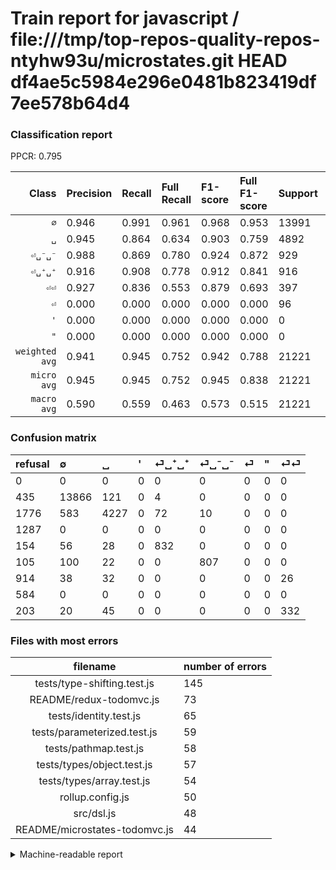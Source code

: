 # Train report for javascript / file:///tmp/top-repos-quality-repos-ntyhw93u/microstates.git HEAD df4ae5c5984e296e0481b823419df7ee578b64d4

### Classification report

PPCR: 0.795

| Class | Precision | Recall | Full Recall | F1-score | Full F1-score | Support | Full Support | PPCR |
|------:|:----------|:-------|:------------|:---------|:---------|:--------|:-------------|:-----|
| `∅` | 0.946| 0.991| 0.961| 0.968| 0.953| 13991| 14426| 0.970 |
| `␣` | 0.945| 0.864| 0.634| 0.903| 0.759| 4892| 6668| 0.734 |
| `⏎␣⁻␣⁻` | 0.988| 0.869| 0.780| 0.924| 0.872| 929| 1034| 0.898 |
| `⏎␣⁺␣⁺` | 0.916| 0.908| 0.778| 0.912| 0.841| 916| 1070| 0.856 |
| `⏎⏎` | 0.927| 0.836| 0.553| 0.879| 0.693| 397| 600| 0.662 |
| `⏎` | 0.000| 0.000| 0.000| 0.000| 0.000| 96| 1010| 0.095 |
| `'` | 0.000| 0.000| 0.000| 0.000| 0.000| 0| 1287| 0.000 |
| `"` | 0.000| 0.000| 0.000| 0.000| 0.000| 0| 584| 0.000 |
| `weighted avg` | 0.941| 0.945| 0.752| 0.942| 0.788| 21221| 26679| 0.795 |
| `micro avg` | 0.945| 0.945| 0.752| 0.945| 0.838| 21221| 26679| 0.795 |
| `macro avg` | 0.590| 0.559| 0.463| 0.573| 0.515| 21221| 26679| 0.795 |

### Confusion matrix

|refusal|  ∅| ␣| '| ⏎␣⁺␣⁺| ⏎␣⁻␣⁻| ⏎| "| ⏎⏎| 
|:---|:---|:---|:---|:---|:---|:---|:---|:---|
|0 |0 |0 |0 |0 |0 |0 |0 |0 |
|435 |13866 |121 |0 |4 |0 |0 |0 |0 |
|1776 |583 |4227 |0 |72 |10 |0 |0 |0 |
|1287 |0 |0 |0 |0 |0 |0 |0 |0 |
|154 |56 |28 |0 |832 |0 |0 |0 |0 |
|105 |100 |22 |0 |0 |807 |0 |0 |0 |
|914 |38 |32 |0 |0 |0 |0 |0 |26 |
|584 |0 |0 |0 |0 |0 |0 |0 |0 |
|203 |20 |45 |0 |0 |0 |0 |0 |332 |

### Files with most errors

| filename | number of errors|
|:----:|:-----|
| tests/type-shifting.test.js | 145 |
| README/redux-todomvc.js | 73 |
| tests/identity.test.js | 65 |
| tests/parameterized.test.js | 59 |
| tests/pathmap.test.js | 58 |
| tests/types/object.test.js | 57 |
| tests/types/array.test.js | 54 |
| rollup.config.js | 50 |
| src/dsl.js | 48 |
| README/microstates-todomvc.js | 44 |

<details>
    <summary>Machine-readable report</summary>
```json
{
  "cl_report": {"\"": {"f1-score": 0.0, "precision": 0.0, "recall": 0.0, "support": 0}, "\u0027": {"f1-score": 0.0, "precision": 0.0, "recall": 0.0, "support": 0}, "macro avg": {"f1-score": 0.5733128345603645, "precision": 0.5902075583672268, "recall": 0.5585468052384183, "support": 21221}, "micro avg": {"f1-score": 0.9454785354130343, "precision": 0.9454785354130343, "recall": 0.9454785354130343, "support": 21221}, "weighted avg": {"f1-score": 0.9424416440181361, "precision": 0.9413573171387967, "recall": 0.9454785354130343, "support": 21221}, "\u2205": {"f1-score": 0.9678229915544078, "precision": 0.945645502284662, "recall": 0.9910656850832679, "support": 13991}, "\u23ce": {"f1-score": 0.0, "precision": 0.0, "recall": 0.0, "support": 96}, "\u23ce\u23ce": {"f1-score": 0.8794701986754967, "precision": 0.9273743016759777, "recall": 0.836272040302267, "support": 397}, "\u23ce\u2423\u207a\u2423\u207a": {"f1-score": 0.912280701754386, "precision": 0.9162995594713657, "recall": 0.9082969432314411, "support": 916}, "\u23ce\u2423\u207b\u2423\u207b": {"f1-score": 0.9243986254295532, "precision": 0.9877600979192166, "recall": 0.868675995694295, "support": 929}, "\u2423": {"f1-score": 0.9025301590690723, "precision": 0.9445810055865922, "recall": 0.8640637775960752, "support": 4892}},
  "cl_report_full": {"\"": {"f1-score": 0.0, "precision": 0.0, "recall": 0.0, "support": 584}, "\u0027": {"f1-score": 0.0, "precision": 0.0, "recall": 0.0, "support": 1287}, "macro avg": {"f1-score": 0.5147947731984837, "precision": 0.5902075583672268, "recall": 0.46330900742408065, "support": 26679}, "micro avg": {"f1-score": 0.8377453027139875, "precision": 0.9454785354130343, "recall": 0.7520521758686608, "support": 26679}, "weighted avg": {"f1-score": 0.7882431572599413, "precision": 0.8433058664904363, "recall": 0.7520521758686608, "support": 26679}, "\u2205": {"f1-score": 0.9533500635979235, "precision": 0.945645502284662, "recall": 0.9611812006100097, "support": 14426}, "\u23ce": {"f1-score": 0.0, "precision": 0.0, "recall": 0.0, "support": 1010}, "\u23ce\u23ce": {"f1-score": 0.6931106471816283, "precision": 0.9273743016759777, "recall": 0.5533333333333333, "support": 600}, "\u23ce\u2423\u207a\u2423\u207a": {"f1-score": 0.8412537917087968, "precision": 0.9162995594713657, "recall": 0.7775700934579439, "support": 1070}, "\u23ce\u2423\u207b\u2423\u207b": {"f1-score": 0.8719611021069692, "precision": 0.9877600979192166, "recall": 0.7804642166344294, "support": 1034}, "\u2423": {"f1-score": 0.7586825809925514, "precision": 0.9445810055865922, "recall": 0.6339232153569286, "support": 6668}},
  "ppcr": 0.7954196184264778
}
```
</details>
